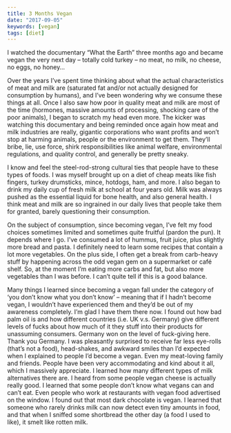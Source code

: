 ```yaml
---
title: 3 Months Vegan
date: "2017-09-05"
keywords: [vegan]
tags: [diet]
---
```


I watched the documentary “What the Earth” three months ago and became vegan the very next day – totally cold turkey – no meat, no milk, no cheese, no eggs, no honey…

Over the years I’ve spent time thinking about what the actual characteristics of meat and milk are (saturated fat and/or not actually designed for consumption by humans), and I’ve been wondering why we consume these things at all. Once I also saw how poor in quality meat and milk are most of the time (hormones, massive amounts of processing, shocking care of the poor animals), I began to scratch my head even more. The kicker was watching this documentary and being reminded once again how meat and milk industries are really, gigantic corporations who want profits and won’t stop at harming animals, people or the environment to get them. They’ll bribe, lie, use force, shirk responsibilities like animal welfare, environmental regulations, and quality control, and generally be pretty sneaky.

I know and feel the steel-rod-strong cultural ties that people have to these types of foods. I was myself brought up on a diet of cheap meats like fish fingers, turkey drumsticks, mince, hotdogs, ham, and more. I also began to drink my daily cup of fresh milk at school at four years old. Milk was always pushed as the essential liquid for bone health, and also general health. I think meat and milk are so ingrained in our daily lives that people take them for granted, barely questioning their consumption.

On the subject of consumption, since becoming vegan, I’ve felt my food choices sometimes limited and sometimes quite fruitful (pardon the pun). It depends where I go. I’ve consumed a lot of hummus, fruit juice, plus slightly more bread and pasta. I definitely need to learn some recipes that contain a lot more vegetables. On the plus side, I often get a break from carb-heavy stuff by happening across the odd vegan gem on a supermarket or café shelf. So, at the moment I’m eating more carbs and fat, but also more vegetables than I was before. I can’t quite tell if this is a good balance.

Many things I learned since becoming a vegan fall under the category of ‘you don’t know what you don’t know’ – meaning that if I hadn’t become vegan, I wouldn’t have experienced them and they’d be out of my awareness completely. I’m glad I have them there now. I found out how bad palm oil is and how different countries (i.e. UK v.s. Germany) give different levels of fucks about how much of it they stuff into their products for unassuming consumers. Germany won on the level of fuck-giving here. Thank you Germany. I was pleasantly surprised to receive far less eye-rolls (that’s not a food), head-shakes, and awkward smiles than I’d expected when I explained to people I’d become a vegan. Even my meat-loving family and friends. People have been very accommodating and kind about it all, which I massively appreciate. I learned how many different types of milk alternatives there are. I heard from some people vegan cheese is actually really good. I learned that some people don’t know what vegans can and can’t eat. Even people who work at restaurants with vegan food advertised on the window. I found out that most dark chocolate is vegan. I learned that someone who rarely drinks milk can now detect even tiny amounts in food, and that when I sniffed some shortbread the other day (a food I used to like), it smelt like rotten milk.
